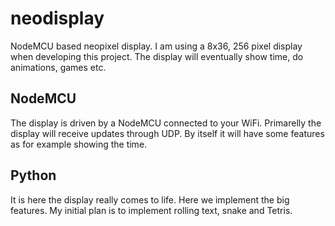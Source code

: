 # neodisplay
NodeMCU based neopixel display. I am using a 8x36, 256 pixel display when developing this project. The display will eventually show time, do animations, games etc.

## NodeMCU
The display is driven by a NodeMCU connected to your WiFi. Primarelly the display will receive updates through UDP. By itself it will have some features as for example showing the time.

## Python
It is here the display really comes to life. Here we implement the big features. My initial plan is to implement rolling text, snake and Tetris.
